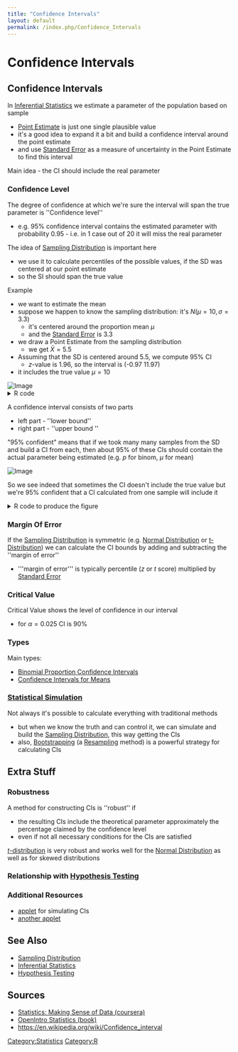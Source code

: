 ```yaml
---
title: "Confidence Intervals"
layout: default
permalink: /index.php/Confidence_Intervals
---
```


# Confidence Intervals

## Confidence Intervals
In [Inferential Statistics](Inferential_Statistics) we estimate a parameter of the population based on sample
- [Point Estimate](Point_Estimate) is just one single plausible value
- it's a good idea to expand it a bit and build a confidence interval around the point estimate
- and use [Standard Error](Standard_Error) as a measure of uncertainty in the Point Estimate to find this interval


Main idea - the CI should include the real parameter 


### Confidence Level
The degree of confidence at which we're sure the interval will span the true parameter is ''Confidence level''
- e.g. 95% confidence interval contains the estimated parameter with probability 0.95 - i.e. in 1 case out of 20 it will miss the real parameter


The idea of [Sampling Distribution](Sampling_Distribution) is important here
- we use it to calculate percentiles of the possible values, if the SD was centered at our point estimate
- so the SI should span the true value


Example
- we want to estimate the mean
- suppose we happen to know the sampling distribution: it's $N(\mu = 10, \sigma = 3.3)$
  - it's centered around the proportion mean $\mu$
  - and the [Standard Error](Standard_Error) is 3.3
- we draw a Point Estimate from the sampling distribution
  - we get $\bar{X} = 5.5$
- Assuming that the SD is centered around 5.5, we compute 95% CI
  - $z$-value is 1.96, so the interval is (-0.97 11.97)
- it includes the true value $\mu=10$


<img src="http://habrastorage.org/files/a76/ac7/b68/a76ac7b689e64323af65a6d4d0df5f9c.png" alt="Image">

<details>
<summary>R code</summary>

```carbon
x = seq(-10, 25, 0.3)
m = 10
se = 3.3

plot(x, dnorm(x, mean=m, sd=se), type='l', bty='n', lty=2, ylab='')
abline(v=m, lty=2)

m.observed = 5.5
abline(v=m.observed, col='red')
dy = dnorm(x, mean=5.5, sd=se)
lines(x, y=dy, col='red')

lo = m.observed - 1.96 * se
hi = m.observed + 1.96 * se
c(lo, hi)

x1 = min(which(x >= lo)); x2 = max(which(x <= hi)) 

polygon(x[c(x1, x1:x2, x2)],
        c(0, dy[x1:x2], 0), col=adjustcolor('red', 0.4), border=NA)

par(xpd=NA)

text(m, 0.13, m)
text(m.observed, 0.13, m.observed)

arrows(x0=lo, y0=0.02, x1=hi, y1=0.02, code=3, length=0.15)
text(m.observed, 0.02-0.005, 'confidence interval', cex=0.7)

par(xpd=FALSE)
```

</details>


A confidence interval consists of two parts
- left part - ''lower bound''
- right part - ''upper bound ''


"95% confident" means that if we took many many samples from the SD and build a CI from each, then about 95% of these CIs should contain the actual parameter being estimated (e.g. $p$ for binom, $\mu$ for mean)


<img src="http://habrastorage.org/files/2ab/3aa/77c/2ab3aa77ce294aa691b07d98778052f1.png" alt="Image">

So we see indeed that sometimes the CI doesn't include the true value
but we're 95% confident that a CI calculated from one sample will include it 



<details>
<summary>R code to produce the figure</summary>

```gdscript
load(url('http://s3.amazonaws.com/assets.datacamp.com/course/dasi/ames.RData'))
population = ames$Gr.Liv.Area

set.seed(1237)
n = 50
sampl = replicate(51, sample(population, n))
sampl.sd = apply(sampl, MARGIN=2, sd)
sampl.m  = apply(sampl, MARGIN=2, mean)

me = 1.96 * sampl.sd / sqrt(n)

plot_ci(sampl.m - me, sampl.m + me, mean(population))
```

</details>


### Margin Of Error
If the [Sampling Distribution](Sampling_Distribution) is symmetric (e.g. [Normal Distribution](Normal_Distribution) or [t-Distribution](t-Distribution)) we can calculate the CI bounds by adding and subtracting the ''margin of error'' 
- '''margin of error''' is typically percentile ($z$ or $t$ score) multiplied by [Standard Error](Standard_Error)


### Critical Value
Critical Value shows the level of confidence in our interval
- for $\alpha = 0.025$ CI is 90%


### Types
Main types:
- [Binomial Proportion Confidence Intervals](Binomial_Proportion_Confidence_Intervals)
- [Confidence Intervals for Means](Confidence_Intervals_for_Means)


### [Statistical Simulation](Statistical_Simulation)
Not always it's possible to calculate everything with traditional methods 
- but when we know the truth and can control it, we can simulate and build the [Sampling Distribution](Sampling_Distribution), this way getting the CIs
- also, [Bootstrapping](Bootstrapping) (a [Resampling](Resampling) method) is a powerful strategy for calculating CIs 



## Extra Stuff
### Robustness
A method  for constructing CIs is ''robust'' if
- the resulting CIs include the theoretical parameter approximately the percentage claimed by the confidence level
- even if not all necessary conditions for the CIs are satisfied

[$t$-distribution](t-distribution) is very robust and works well for the [Normal Distribution](Normal_Distribution) as well as for skewed distributions


### Relationship with [Hypothesis Testing](Statistical_Tests_of_Significance)
<!-- Main: Confidence Intervals and Statistical Tests -->

### Additional Resources
- [applet](http://www.rossmanchance.com/applets/NewConfsim/Confsim.html) for simulating CIs 
- [another applet](http://www.utstat.utoronto.ca/alisong/moocapplets/ci_creation_applet)


## See Also
- [Sampling Distribution](Sampling_Distribution)
- [Inferential Statistics](Inferential_Statistics)
- [Hypothesis Testing](Hypothesis_Testing)

## Sources
- [Statistics: Making Sense of Data (coursera)](Statistics__Making_Sense_of_Data_(coursera))
- [OpenIntro Statistics (book)](OpenIntro_Statistics_(book))
- https://en.wikipedia.org/wiki/Confidence_interval



[Category:Statistics](Category_Statistics)
[Category:R](Category_R)